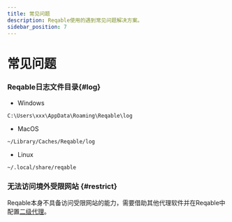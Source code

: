 ```yaml
---
title: 常见问题
description: Reqable使用的遇到常见问题解决方案。
sidebar_position: 7
---
```


# 常见问题

### Reqable日志文件目录{#log}

- Windows
```
C:\Users\xxx\AppData\Roaming\Reqable\log
```
- MacOS
```
~/Library/Caches/Reqable/log
```
- Linux
```
~/.local/share/reqable
```

### 无法访问境外受限网站 {#restrict}

Reqable本身不具备访问受限网站的能力，需要借助其他代理软件并在Reqable中配置[二级代理](../capture/proxy#secondary)。